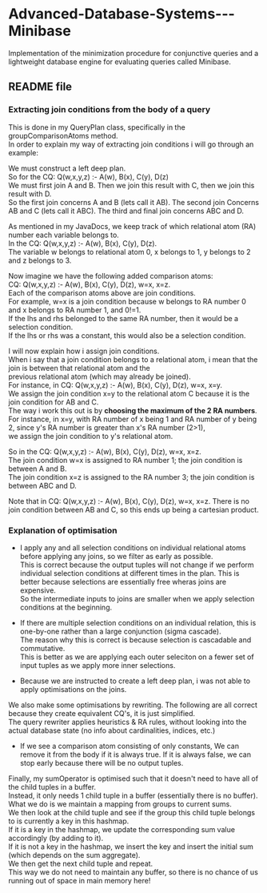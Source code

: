 # Advanced-Database-Systems---Minibase
Implementation of the minimization procedure for conjunctive queries and a lightweight database engine for evaluating queries called Minibase.

## README file

### Extracting join conditions from the body of a query 
This is done in my QueryPlan class, specifically in the groupComparisonAtoms method.  
In order to explain my way of extracting join conditions i will go through an example:  

We must construct a left deep plan.  
So for the CQ: Q(w,x,y,z) :- A(w), B(x), C(y), D(z)  
We must first join A and B. Then we join this result with C, then we join this result with D.  
So the first join concerns A and B (lets call it AB). The second join Concerns AB and C (lets call it ABC). The third and final join concerns ABC and D.  

As mentioned in my JavaDocs, we keep track of which relational atom (RA) number each variable belongs to.  
In the CQ: Q(w,x,y,z) :- A(w), B(x), C(y), D(z).  
The variable w belongs to relational atom 0, x belongs to 1, y belongs to 2 and z belongs to 3.  

Now imagine we have the following added comparison atoms:  
CQ: Q(w,x,y,z) :- A(w), B(x), C(y), D(z), w=x, x=z.  
Each of the comparison atoms above are join conditions.  
For example, w=x is a join condition because w belongs to RA number 0 and x belongs to RA number 1, and 0!=1.  
If the lhs and rhs belonged to the same RA number, then it would be a selection condition.  
If the lhs or rhs was a constant, this would also be a selection condition.  

I will now explain how i assign join conditions.  
When i say that a join condition belongs to a relational atom, i mean that the join is between that relational atom and the   
previous relational atom (which may already be joined).  
For instance, in CQ: Q(w,x,y,z) :- A(w), B(x), C(y), D(z), w=x, x=y.  
We assign the join condition x=y to the relational atom C because it is the join condition for AB and C.  
The way i work this out is by **choosing the maximum of the 2 RA numbers**.  
For instance, in x=y, with RA number of x being 1 and RA number of y being 2, since y's RA number is greater than x's RA number (2>1),  
we assign the join condition to y's relational atom.  

So in the CQ: Q(w,x,y,z) :- A(w), B(x), C(y), D(z), w=x, x=z.  
The join condition w=x is assigned to RA number 1; the join condition is between A and B.  
The join condition x=z is assigned to the RA number 3; the join condition is between ABC and D.  

Note that in CQ: Q(w,x,y,z) :- A(w), B(x), C(y), D(z), w=x, x=z. There is no join condition between AB and C, so this ends up being a cartesian product.  


### Explanation of optimisation

* I apply any and all selection conditions on individual relational atoms before applying any joins, so we filter as early as possible.  
This is correct because the output tuples will not change if we perform individual selection conditions at different times in the plan.
This is better because selections are essentially free wheras joins are expensive.  
So the intermediate inputs to joins are smaller when we apply selection conditions at the beginning.  

* If there are multiple selection conditions on an individual relation, this is one-by-one rather than a large conjunction (sigma cascade).  
The reason why this is correct is because selection is cascadable and commutative.  
This is better as we are applying each outer seleciton on a fewer set of input tuples as we apply more inner selections.  

* Because we are instructed to create a left deep plan, i was not able to apply optimisations on the joins.  

We also make some optimisations by rewriting. The following are all correct because they create equivalent CQ's, it is just simplified.  
The query rewriter applies heuristics & RA rules, without looking into the actual database state (no info about cardinalities, indices, etc.)  

* If we see a comparison atom consisting of only constants, We can remove it from the body if it is always true. If it is always false, we can stop early because there will be no output tuples.  

Finally, my sumOperator is optimised such that it doesn't need to have all of the child tuples in a buffer.  
Instead, it only needs 1 child tuple in a buffer (essentially there is no buffer).  
What we do is we maintain a mapping from groups to current sums.  
We then look at the child tuple and see if the group this child tuple belongs to is currently a key in this hashmap.  
If it is a key in the hashmap, we update the corresponding sum value accordingly (by adding to it).  
If it is not a key in the hashmap, we insert the key and insert the initial sum (which depends on the sum aggregate).  
We then get the next child tuple and repeat.  
This way we do not need to maintain any buffer, so there is no chance of us running out of space in main memory here!  
